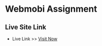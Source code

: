 # Webmobi Assignment

## Live Site Link

- Live Link >> [Visit Now](https://webmobi-assignment.netlify.app/)
